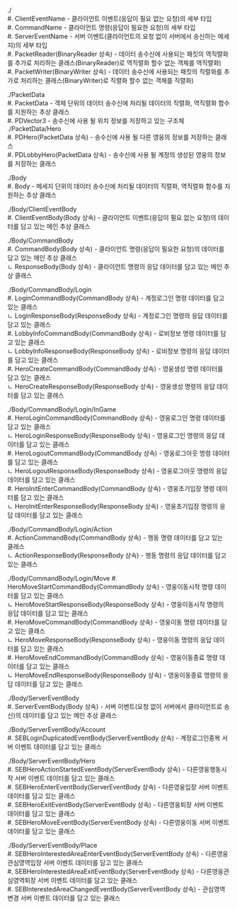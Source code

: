 ./  
#. ClientEventName - 클라이언트 이벤트(응답이 필요 없는 요청)의 세부 타입  
#. CommandName - 클라이언트 명령(응답이 필요한 요청)의 세부 타입  
#. ServerEventName - 서버 이벤트(클라이언트의 요청 없이 서버에서 송신하는 메세지)의 세부 타입  
#. PacketReader(BinaryReader 상속) - 데이터 송수신에 사용되는 패킷의 역직렬화를 추가로 처리하는 클래스(BinaryReader)로 역직렬화 할수 없는 객체를 역직렬화)  
#. PacketWriter(BinaryWriter 상속) - 데이터 송수신에 사용되는 패킷의 직렬화를 추가로 처리하는 클래스(BinaryWriter)로 직렬화 할수 없는 객체를 직렬화)  

./PacketData  
#. PacketData - 객체 단위의 데이터 송수신에 처리될 데이터의 직렬화, 역직렬화 함수를 지원하는 추상 클래스  
#. PDVector3 - 송수신에 사용 될 위치 정보를 저장하고 있는 구조체  
./PacketData/Hero  
#. PDHero(PacketData 상속) - 송수신에 사용 될 다른 영웅의 정보를 저장하는 클래스  
#. PDLobbyHero(PacketData 상속) - 송수신에 사용 될 계정의 생성된 영웅의 정보를 저장하는 클래스  

./Body  
#. Body - 메세지 단위의 데이터 송수신에 처리될 데이터의 직렬화, 역직렬화 함수를 지원하는 추상 클래스  

./Body/ClientEventBody  
#. ClientEventBody(Body 상속) - 클라이언트 이벤트(응답이 필요 없는 요청)의 데이터를 담고 있는 메인 추상 클래스  

./Body/CommandBody  
#. CommandBody(Body 상속) - 클라이언트 명령(응답이 필요한 요청)의 데이터를 담고 있는 메인 추상 클래스  
ㄴ ResponseBody(Body 상속) - 클라이언트 명령의 응답 데이터를 담고 있는 메인 추상 클래스  

./Body/CommandBody/Login  
#. LoginCommandBody(CommandBody 상속) - 계정로그인 명령 데이터를 담고 있는 클래스  
ㄴ LoginResponseBody(ResponseBody 상속) - 계정로그인 명령의 응답 데이터를 담고 있는 클래스  
#. LobbyInfoCommandBody(CommandBody 상속) - 로비정보 명령 데이터를 담고 있는 클래스  
ㄴ LobbyInfoResponseBody(ResponseBody 상속) - 로비정보 명령의 응답 데이터를 담고 있는 클래스  
#. HeroCreateCommandBody(CommandBody 상속) - 영웅생성 명령 데이터를 담고 있는 클래스  
ㄴ HeroCreateResponseBody(ResponseBody 상속) - 영웅생성 명령의 응답 데이터를 담고 있는 클래스  

./Body/CommandBody/Login/InGame  
#. HeroLoginCommandBody(CommandBody 상속) - 영웅로그인 명령 데이터를 담고 있는 클래스  
ㄴ HeroLoginResponseBody(ResponseBody 상속) - 영웅로그인 명령의 응답 데이터를 담고 있는 클래스  
#. HeroLogoutCommandBody(CommandBody 상속) - 영웅로그아웃 명령 데이터를 담고 있는 클래스  
ㄴ HeroLogoutResponseBody(ResponseBody 상속) - 영웅로그아웃 명령의 응답 데이터를 담고 있는 클래스  
#. HeroInitEnterCommandBody(CommandBody 상속) - 영웅초기입장 명령 데이터를 담고 있는 클래스  
ㄴ HeroInitEnterResponseBody(ResponseBody 상속) - 영웅초기입장 명령의 응답 데이터를 담고 있는 클래스  

./Body/CommandBody/Login/Action  
#. ActionCommandBody(CommandBody 상속) - 행동 명령 데이터를 담고 있는 클래스  
ㄴ ActionResponseBody(ResponseBody 상속) - 행동 명령의 응답 데이터를 담고 있는 클래스  

./Body/CommandBody/Login/Move
#. HeroMoveStartCommandBody(CommandBody 상속) - 영웅이동시작 명령 데이터를 담고 있는 클래스  
ㄴ HeroMoveStartResponseBody(ResponseBody 상속) - 영웅이동시작 명령의 응답 데이터를 담고 있는 클래스  
#. HeroMoveCommandBody(CommandBody 상속) - 영웅이동 명령 데이터를 담고 있는 클래스  
ㄴ HeroMoveResponseBody(ResponseBody 상속) - 영웅이동 명령의 응답 데이터를 담고 있는 클래스  
#. HeroMoveEndCommandBody(CommandBody 상속) - 영웅이동종료 명령 데이터를 담고 있는 클래스  
ㄴ HeroMoveEndResponseBody(ResponseBody 상속) - 영웅이동종료 명령의 응답 데이터를 담고 있는 클래스  

./Body/ServerEventBody  
#. ServerEventBody(Body 상속) - 서버 이벤트(요청 없이 서버에서 클라이언트로 송신)의 데이터를 담고 있는 메인 추상 클래스  

./Body/ServerEventBody/Account  
#. SEBLoginDuplicatedEventBody(ServerEventBody 상속) - 계정로그인중복 서버 이벤트 데이터를 담고 있는 클래스  

./Body/ServerEventBody/Hero  
#. SEBHeroActionStartedEventBody(ServerEventBody 상속) - 다른영웅행동시작 서버 이벤트 데이터를 담고 있는 클래스  
#. SEBHeroEnterEventBody(ServerEventBody 상속) - 다른영웅입장 서버 이벤트 데이터를 담고 있는 클래스  
#. SEBHeroExitEventBody(ServerEventBody 상속) - 다른영웅퇴장 서버 이벤트 데이터를 담고 있는 클래스  
#. SEBHeroMoveEventBody(ServerEventBody 상속) - 다른영웅이동 서버 이벤트 데이터를 담고 있는 클래스  

./Body/ServerEventBody/Place  
#. SEBHeroInterestedAreaEnterEventBody(ServerEventBody 상속) - 다른영웅관심영역입장 서버 이벤트 데이터를 담고 있는 클래스  
#. SEBHeroInterestedAreaExitEventBody(ServerEventBody 상속) - 다른영웅관심영역퇴장 서버 이벤트 데이터를 담고 있는 클래스  
#. SEBInterestedAreaChangedEventBody(ServerEventBody 상속) - 관심영역변경 서버 이벤트 데이터를 담고 있는 클래스
